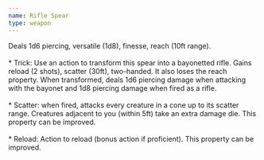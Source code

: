 ```yaml
---
name: Rifle Spear
type: weapon
---
```

Deals 1d6 piercing, versatile (1d8), finesse, reach (10ft range).<br><br>* Trick: Use an action to transform this spear into a bayonetted rifle. Gains reload (2 shots), scatter (30ft),  two-handed. It also loses the reach property. When transformed, deals 1d6 piercing damage when attacking with the bayonet and 1d8 piercing damage when fired as a rifle. <br><br>* Scatter: when fired, attacks every creature in a cone up to its scatter range. Creatures adjacent to you (within 5ft) take an extra damage die. This property can be improved. <br><br>* Reload: Action to reload (bonus action if proficient). This property can be improved. 